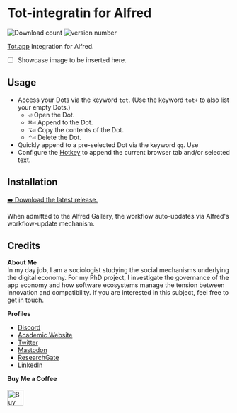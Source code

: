 <!-- LTeX: enabled=false -->
# Tot-integratin for Alfred
<!-- LTeX: enabled=true -->

![Download count](https://img.shields.io/github/downloads/chrisgrieser/tot-alfred/total?label=Total%20Downloads&style=plastic) ![version number](https://img.shields.io/github/v/release/chrisgrieser/tot-alfred?label=Latest%20Release&style=plastic)

[Tot.app](https://tot.rocks/) Integration for Alfred.

- [ ] Showcase image to be inserted here.

## Usage
- Access your Dots via the keyword `tot`. (Use the keyword `tot+` to also list your empty Dots.)
	* <kbd>⏎</kbd> Open the Dot.
	* <kbd>⌘</kbd><kbd>⏎</kbd> Append to the Dot.
	* <kbd>⌥</kbd><kbd>⏎</kbd> Copy the contents of the Dot.
	* <kbd>⌃</kbd><kbd>⏎</kbd> Delete the Dot.
- Quickly append to a pre-selected Dot via the keyword `qq`. Use
- Configure the [Hotkey](https://www.alfredapp.com/help/workflows/triggers/hotkey/) to append the current browser tab and/or selected text.

## Installation
[➡️ Download the latest release.](./releases/latest)

When admitted to the Alfred Gallery, the workflow auto-updates via Alfred's workflow-update mechanism.

## Credits
<!-- vale Google.FirstPerson = NO -->
__About Me__  
In my day job, I am a sociologist studying the social mechanisms underlying the digital economy. For my PhD project, I investigate the governance of the app economy and how software ecosystems manage the tension between innovation and compatibility. If you are interested in this subject, feel free to get in touch.

__Profiles__  
- [Discord](https://discordapp.com/users/462774483044794368/)
- [Academic Website](https://chris-grieser.de/)
- [Twitter](https://twitter.com/pseudo_meta)
- [Mastodon](https://pkm.social/@pseudometa)
- [ResearchGate](https://www.researchgate.net/profile/Christopher-Grieser)
- [LinkedIn](https://www.linkedin.com/in/christopher-grieser-ba693b17a/)

__Buy Me a Coffee__  
<br>
<a href='https://ko-fi.com/Y8Y86SQ91' target='_blank'><img height='36' style='border:0px;height:36px;' src='https://cdn.ko-fi.com/cdn/kofi1.png?v=3' border='0' alt='Buy Me a Coffee at ko-fi.com' /></a>
